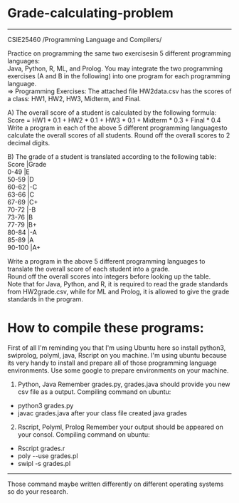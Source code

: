 # Grade-calculating-problem  
---
CSIE25460 /Programming Language and Compilers/  

Practice on programming the same two exercisesin 5 different programming languages:  
Java, Python, R, ML, and Prolog. You may integrate the two programming exercises (A and B in the following) into one program for each programming language.  
=> Programming Exercises: The attached file HW2data.csv has the scores of  
a class: HW1, HW2, HW3, Midterm, and Final.  

A) The overall score of a student is calculated by the following formula:  
Score = HW1 * 0.1 + HW2 * 0.1 + HW3 * 0.1 + Midterm * 0.3 + Final * 0.4  
Write a program in each of the above 5 different programming languagesto calculate the overall scores of all students. Round off the overall scores to 2 decimal digits.  

B) The grade of a student is translated according to the following table:  
Score  |Grade  
0-49   |E  
50-59  |D  
60-62  |-C  
63-66  |C  
67-69  |C+  
70-72  |-B  
73-76  |B  
77-79  |B+  
80-84  |-A  
85-89  |A  
90-100 |A+  

Write a program in the above 5 different programming languages to translate the overall score of each student into a grade.  
Round off the overall scores into integers before looking up the table.  
Note that for Java, Python, and R, it is required to read the grade standards from HW2grade.csv, while for ML and Prolog, it is allowed to give the grade standards in the program.  
# How to compile these programs: 
First of all I'm reminding you that I'm using Ubuntu here so install python3, swiprolog, polyml, java, Rscript on you machine. I'm using ubuntu because its very handy to install and prepare all of those programming language environments. Use some google to prepare environments on your machine. 
1. Python, Java 
Remember grades.py, grades.java should provide you new csv file as a output. 
Compiling command on ubuntu: 
- python3 grades.py 
- javac grades.java after your class file created java grades
2. Rscript, Polyml, Prolog
Remember your output should be appeared on your consol. 
Compiling command on ubuntu: 
- Rscript grades.r 
- poly --use grades.pl
- swipl -s grades.pl
--- 
Those command maybe written differently on different operating systems so do your research. 



